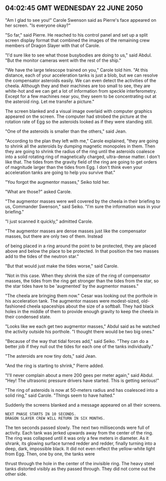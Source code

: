 ## 04:02:45 GMT WEDNESDAY 22 JUNE 2050
"Am I glad to see you!" Carole Swenson said as Pierre's face appeared on her screen. "Is everyone okay?"

"So far," said Pierre. He reached to his control panel and set up a split screen display format that combined the images of the remaining crew members of Dragon Slayer with that of Carole.

"I'd sure like to see what those busybodies are doing to us," said Abdul. "But the monitor cameras went with the rest of the ship."

"We have the large telescope trained on you," Carole told him. "At this distance, each of your acceleration tanks is just a blob, but we can resolve the compensator asteroids easily. We can even detect the activities of the cheela. Although they and their machines are too small to see, they are white-hot and we can get a lot of information from speckle interferometry. Except for a few machines near you, they seem to be concentrating out at the asteroid ring. Let me transfer a picture."

The screen blanked and a visual image overlaid with computer graphics appeared on the screen. The computer had strobed the picture at the rotation rate of Egg so the asteroids looked as if they were standing still.

"One of the asteroids is smaller than the others," said Jean.

"According to the plan they left with me," Carole explained, "they are going to shrink all the asteroids by dumping magnetic monopoles in them. Then they are going to shrink the radius of the ring until the asteroids coalesce into a solid rotating ring of magnetically charged, ultra-dense matter. I don't like that. The tides from the gravity field of the ring are going to get orders of magnitude larger than the tides from Egg. I don't think even your acceleration tanks are going to help you survive that."

"You forgot the augmentor masses," Seiko told her.

"What are those?" asked Carole.

"The augmentor masses were well covered by the cheela in their briefing to us, Commander Swenson," said Seiko. "I'm sure the information was in your briefing."

"I just scanned it quickly," admitted Carole.

"The augmentor masses are dense masses just like the compensator masses, but there are only two of them. Instead

of being placed in a ring around the point to be protected, they are placed above and below the place to be protected. In that position the two masses add to the tides of the neutron star."

"But that would just make the tides worse," said Carole.

"Not in this case. When they shrink the size of the ring of compensator masses, the tides from the ring get stronger than the tides from the star, so the star tides have to be 'augmented' by the augmentor masses."

"The cheela are bringing them now." Cesar was looking out the porthole in his acceleration tank. The augmentor masses were modest-sized, old-fashioned cheela spaceships about the size of a softball. They had black holes in the middle of them to provide enough gravity to keep the cheela in their condensed state.

"Looks like we each get two augmentor masses," Abdul said as he watched the activity outside his porthole. "I thought there would be two big ones."

"Because of the way that tidal forces add," said Seiko. "They can do a better job if they null out the tides for each one of the tanks individually."

"The asteroids are now tiny dots," said Jean.

"And the ring is starting to shrink," Pierre added.

"I'll never complain about a mere 200 gees per meter again," said Abdul. "Hey! The ultrasonic pressure drivers have started. This is getting serious!"

"The ring of asteroids is now at 50-meters radius and has coalesced into a solid ring," said Carole. "Things seem to have halted."

Suddenly the screens blanked and a message appeared on all their screens.

    NEXT PHASE STARTS IN 10 SECONDS.
    DRAGON SLAYER CREW WILL RETURN IN SIX MONTHS.

The ten seconds passed slowly. The next two milliseconds were full of activity. Each tank was jerked upwards away from the center of the ring. The ring was collapsed until it was only a few meters in diameter. As it shrank, its glowing surface turned redder and redder, finally turning into a deep, dark, impossible black. It did not even reflect the yellow-white light from Egg. Then, one by one, the tanks were

thrust through the hole in the center of the invisible ring. The heavy steel tanks distorted visibly as they passed through. They did not come out the other side.